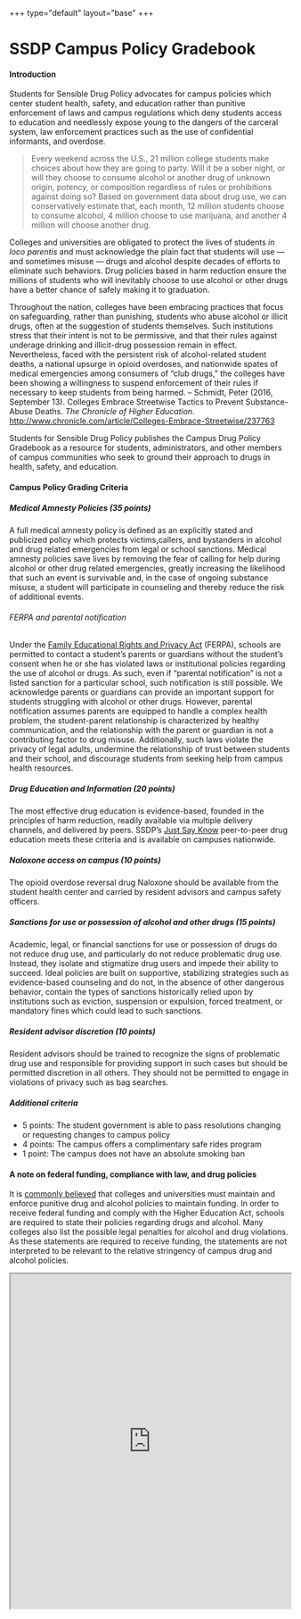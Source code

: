 +++
type="default"
layout="base"
+++
# SSDP Campus Policy Gradebook

#### **Introduction**

Students for Sensible Drug Policy
advocates for campus policies which center student health, safety, and
education rather than punitive enforcement of laws and campus
regulations which deny students access to education and needlessly
expose young to the dangers of the carceral system, law enforcement
practices such as the use of confidential informants, and overdose.


> Every weekend across the U.S., 21
> million college students make choices about how they are going to party.
> Will it be a sober night, or will they choose to consume alcohol or
> another drug of unknown origin, potency, or composition regardless of
> rules or prohibitions against doing so? Based on government data about
> drug use, we can conservatively estimate that, each month, 12 million
> students choose to consume alcohol, 4 million choose to use marijuana,
> and another 4 million will choose another drug.


Colleges and universities are obligated to protect the lives of students _in loco parentis_
 and must acknowledge the plain fact that students will use — and
sometimes misuse — drugs and alcohol despite decades of efforts to
eliminate such behaviors. Drug policies based in harm reduction ensure
the millions of students who will inevitably choose to use alcohol or
other drugs have a better chance of safely making it to graduation.

Throughout the nation, colleges have
been embracing practices that focus on safeguarding, rather than
punishing, students who abuse alcohol or illicit drugs, often at the
suggestion of students themselves. Such institutions stress that their
intent is not to be permissive, and that their rules against underage
drinking and illicit-drug possession remain in effect. Nevertheless,
faced with the persistent risk of alcohol-related student deaths, a
national upsurge in opioid overdoses, and nationwide spates of medical
emergencies among consumers of “club drugs,” the colleges have been
showing a willingness to suspend enforcement of their rules if necessary
 to keep students from being harmed.  – Schmidt, Peter (2016, September
13). Colleges Embrace Streetwise Tactics to Prevent Substance-Abuse
Deaths. _The Chronicle of Higher Education_. http://www.chronicle.com/article/Colleges-Embrace-Streetwise/237763

Students for Sensible Drug Policy publishes the Campus Drug Policy
Gradebook as a resource for students, administrators, and other members
of campus communities who seek to ground their approach to drugs in
health, safety, and education.

#### **Campus Policy Grading Criteria**

##### Medical Amnesty Policies (35 points)

A full medical amnesty policy is
defined as an explicitly stated and publicized policy which protects
victims,callers, and bystanders in alcohol and drug related emergencies
from legal or school sanctions. Medical amnesty policies save lives by
removing the fear of calling for help during alcohol or other drug
related emergencies, greatly increasing the likelihood that such an
event is survivable and, in the case of ongoing substance misuse, a
student will participate in counseling and thereby reduce the risk of
additional events.  

###### _FERPA and parental notification_

Under the [Family Educational Rights and Privacy Act](http://www2.ed.gov/policy/gen/guid/fpco/ferpa/students.html)
 (FERPA), schools are permitted to contact a student’s parents or
guardians without the student’s consent when he or she has violated laws
 or institutional policies regarding the use of alcohol or drugs. As
such, even if  “parental notification” is not a listed sanction for a
particular school, such notification is still possible. We acknowledge
parents or guardians can provide an important support for students
struggling with alcohol or other drugs. However, parental notification
assumes parents are equipped to handle a complex health problem, the
student-parent relationship is characterized by healthy communication,
and the relationship with the parent or guardian is not a contributing
factor to drug misuse. Additionally, such laws violate the privacy of
legal adults, undermine the relationship of trust between students and
their school, and discourage students from seeking help from campus
health resources.

##### Drug Education and Information (20 points)

The most effective drug education is
evidence-based, founded in the principles of harm reduction, readily
available via multiple delivery channels, and delivered by peers. SSDP’s
 [Just Say Know](http://ssdp.org/justsayknow) peer-to-peer drug education meets these criteria and is available on campuses nationwide.

##### Naloxone access on campus (10 points)

The opioid overdose reversal drug
Naloxone should be available from the student health center and carried
by resident advisors and campus safety officers.

##### Sanctions for use or possession of alcohol and other drugs (15 points)

Academic, legal, or financial
sanctions for use or possession of drugs do not reduce drug use, and
particularly do not reduce problematic drug use. Instead, they isolate
and stigmatize drug users and impede their ability to succeed. Ideal
policies are built on supportive, stabilizing strategies such as
evidence-based counseling and do not, in the absence of other dangerous
behavior, contain the types of sanctions historically relied upon by
institutions such as eviction, suspension or expulsion, forced
treatment, or mandatory fines which could lead to such sanctions.

##### Resident advisor discretion (10 points)

Resident advisors should be trained
to recognize the signs of problematic drug use and responsible for
providing support in such cases but should be permitted discretion in
all others. They should not be permitted to engage in violations of
privacy such as bag searches.



##### Additional criteria

- 5 points: The student government is able to pass resolutions changing or requesting changes to campus policy
- 4 points: The campus offers a complimentary safe rides program
- 1 point: The campus does not have an absolute smoking ban

#### **A note on federal funding, compliance with law, and drug policies**

It is [commonly believed](https://docs.google.com/document/d/122xDxUE2mtvuyaj3NQH9clqbP5kbRfaKx7A6cFQBg1w/edit?usp=sharing)
 that colleges and universities must maintain and enforce punitive drug
and alcohol policies to maintain funding.  In order to receive federal
funding and comply with the Higher Education Act, schools are required
to state their policies regarding drugs and alcohol. Many colleges also
list the possible legal penalties for alcohol and drug violations. As
these statements are required to receive funding, the statements are not
 interpreted to be relevant to the relative stringency of campus drug
and alcohol policies.

<iframe src="https://docs.google.com/a/ssdp.org/document/d/1du_TZrpIU2G-Cqlfd4vcUO2EwBKdg_K4HUohSlr92mg/pub?embedded=true" width="100%" height="600px"></iframe>
